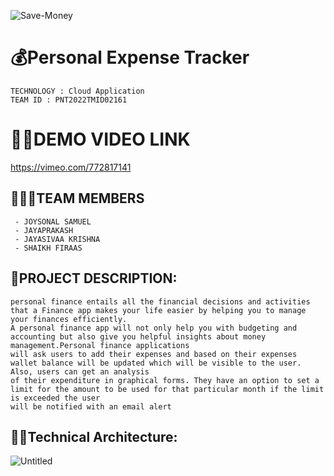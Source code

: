 
![Save-Money](https://user-images.githubusercontent.com/89928788/196047781-17100327-745e-4a32-a66d-1c23cb528fa1.jpg)


# 💰Personal Expense Tracker 
```text
TECHNOLOGY : Cloud Application 
TEAM ID : PNT2022TMID02161
```
# 👩‍💻DEMO VIDEO LINK
https://vimeo.com/772817141

## 👨‍👩‍👦TEAM MEMBERS
```text
 - JOYSONAL SAMUEL 
 - JAYAPRAKASH 
 - JAYASIVAA KRISHNA 
 - SHAIKH FIRAAS 
```
## 📒PROJECT DESCRIPTION:

```text
personal finance entails all the financial decisions and activities that a Finance app makes your life easier by helping you to manage your finances efficiently.
A personal finance app will not only help you with budgeting and accounting but also give you helpful insights about money management.Personal finance applications 
will ask users to add their expenses and based on their expenses wallet balance will be updated which will be visible to the user.  Also, users can get an analysis
of their expenditure in graphical forms. They have an option to set a limit for the amount to be used for that particular month if the limit is exceeded the user
will be notified with an email alert
```


## 👨‍💻Technical Architecture:


![Untitled](https://user-images.githubusercontent.com/89928788/196048044-5cff714e-d117-4343-8027-b3f6491f353c.png)

